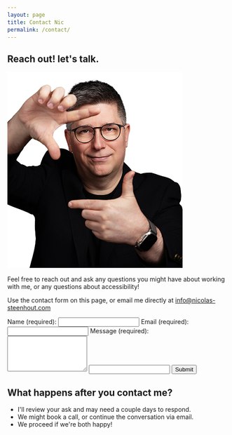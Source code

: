 ```yaml
---
layout: page
title: Contact Nic
permalink: /contact/
---
```


## Reach out! let's talk.
<div class="grid-reflow">
    <div>
    <p><img src="/img/nicolas-steenhout-frame.png" alt="Head and shoulder portrait of Nic Steenhout holding his hands in front of his face, forming a lose frame."></p>
   

<p>Feel free to reach out and ask any questions you might have about working with me, or any questions about accessibility!</p>

<p>Use the contact form on this page, or email me directly at <a href="info@nicolas-steenhout.com">info@nicolas-steenhout.com</a></p>
</div>
  <div>
   
<form action="https://usebasin.com/f/f369a9edd4dd" method="POST" novalidate>
    <label for="name" autocomplete="on">Name <span aria-hidden="true">(required)</span>:</label>
    <input type="text" id="name" name="name" aria-required="true">
     <label for="email" autocomplete="on">Email <span aria-hidden="true">(required)</span>:</label>
   <input type="email" id="email" name="email" aria-required="true">
    <label for="msg">Message <span aria-hidden="true">(required)</span>:</label>
    <textarea id="msg" name="msg" rows="5" cols="20" aria-required="true"></textarea>
    <input class="a11y-hidden" id="honey" name="honey" aria-label="Bot trap. Do not fill" tabindex="-1">
   <input type="submit" value="Submit">
</form>
  </div>
</div>



## What happens after you contact me?

* I'll review your ask and may need a couple days to respond.
* We might book a call, or continue the conversation via email.
* We proceed if we're both happy!

